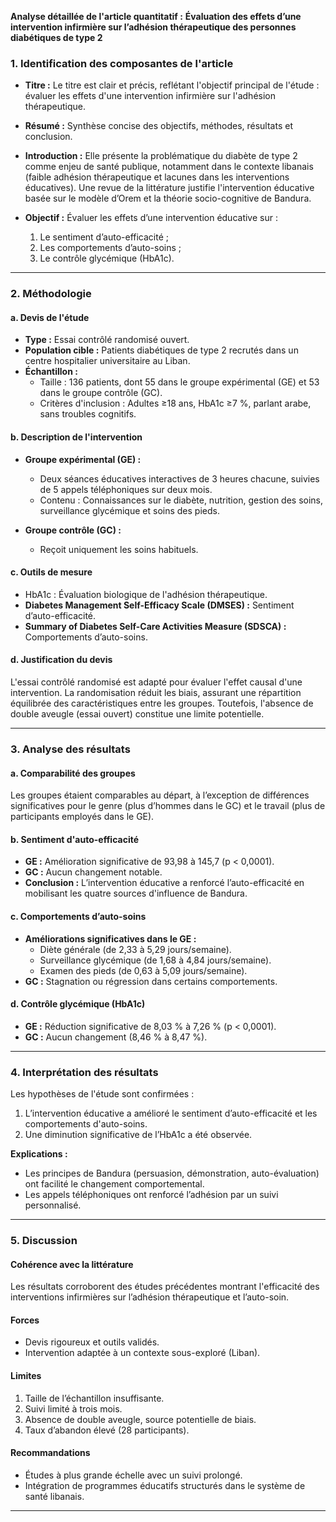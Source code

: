 **Analyse détaillée de l'article quantitatif :**
**Évaluation des effets d’une intervention infirmière sur l’adhésion thérapeutique des personnes diabétiques de type 2**

### 1. Identification des composantes de l'article

- **Titre :**
  Le titre est clair et précis, reflétant l'objectif principal de l'étude : évaluer les effets d'une intervention infirmière sur l'adhésion thérapeutique.

- **Résumé :**
  Synthèse concise des objectifs, méthodes, résultats et conclusion.

- **Introduction :**
  Elle présente la problématique du diabète de type 2 comme enjeu de santé publique, notamment dans le contexte libanais (faible adhésion thérapeutique et lacunes dans les interventions éducatives). Une revue de la littérature justifie l'intervention éducative basée sur le modèle d’Orem et la théorie socio-cognitive de Bandura.

- **Objectif :**
  Évaluer les effets d’une intervention éducative sur :
  1. Le sentiment d’auto-efficacité ;
  2. Les comportements d’auto-soins ;
  3. Le contrôle glycémique (HbA1c).

---

### 2. Méthodologie

#### a. Devis de l'étude
- **Type :** Essai contrôlé randomisé ouvert.
- **Population cible :** Patients diabétiques de type 2 recrutés dans un centre hospitalier universitaire au Liban.
- **Échantillon :**
  - Taille : 136 patients, dont 55 dans le groupe expérimental (GE) et 53 dans le groupe contrôle (GC).
  - Critères d'inclusion : Adultes ≥18 ans, HbA1c ≥7 %, parlant arabe, sans troubles cognitifs.

#### b. Description de l'intervention
- **Groupe expérimental (GE) :**
  - Deux séances éducatives interactives de 3 heures chacune, suivies de 5 appels téléphoniques sur deux mois.
  - Contenu : Connaissances sur le diabète, nutrition, gestion des soins, surveillance glycémique et soins des pieds.

- **Groupe contrôle (GC) :**
  - Reçoit uniquement les soins habituels.

#### c. Outils de mesure
- HbA1c : Évaluation biologique de l'adhésion thérapeutique.
- **Diabetes Management Self-Efficacy Scale (DMSES) :** Sentiment d’auto-efficacité.
- **Summary of Diabetes Self-Care Activities Measure (SDSCA) :** Comportements d’auto-soins.

#### d. Justification du devis
L'essai contrôlé randomisé est adapté pour évaluer l'effet causal d'une intervention. La randomisation réduit les biais, assurant une répartition équilibrée des caractéristiques entre les groupes. Toutefois, l'absence de double aveugle (essai ouvert) constitue une limite potentielle.

---

### 3. Analyse des résultats

#### a. Comparabilité des groupes
Les groupes étaient comparables au départ, à l’exception de différences significatives pour le genre (plus d’hommes dans le GC) et le travail (plus de participants employés dans le GE).

#### b. Sentiment d'auto-efficacité
- **GE :** Amélioration significative de 93,98 à 145,7 (p < 0,0001).
- **GC :** Aucun changement notable.
- **Conclusion :** L’intervention éducative a renforcé l’auto-efficacité en mobilisant les quatre sources d'influence de Bandura.

#### c. Comportements d’auto-soins
- **Améliorations significatives dans le GE :**
  - Diète générale (de 2,33 à 5,29 jours/semaine).
  - Surveillance glycémique (de 1,68 à 4,84 jours/semaine).
  - Examen des pieds (de 0,63 à 5,09 jours/semaine).
- **GC :** Stagnation ou régression dans certains comportements.

#### d. Contrôle glycémique (HbA1c)
- **GE :** Réduction significative de 8,03 % à 7,26 % (p < 0,0001).
- **GC :** Aucun changement (8,46 % à 8,47 %).

---

### 4. Interprétation des résultats

Les hypothèses de l'étude sont confirmées :
1. L’intervention éducative a amélioré le sentiment d’auto-efficacité et les comportements d'auto-soins.
2. Une diminution significative de l’HbA1c a été observée.

**Explications :**
- Les principes de Bandura (persuasion, démonstration, auto-évaluation) ont facilité le changement comportemental.
- Les appels téléphoniques ont renforcé l’adhésion par un suivi personnalisé.

---

### 5. Discussion

#### Cohérence avec la littérature
Les résultats corroborent des études précédentes montrant l'efficacité des interventions infirmières sur l’adhésion thérapeutique et l’auto-soin.

#### Forces
- Devis rigoureux et outils validés.
- Intervention adaptée à un contexte sous-exploré (Liban).

#### Limites
1. Taille de l’échantillon insuffisante.
2. Suivi limité à trois mois.
3. Absence de double aveugle, source potentielle de biais.
4. Taux d’abandon élevé (28 participants).

#### Recommandations
- Études à plus grande échelle avec un suivi prolongé.
- Intégration de programmes éducatifs structurés dans le système de santé libanais.

---

###

